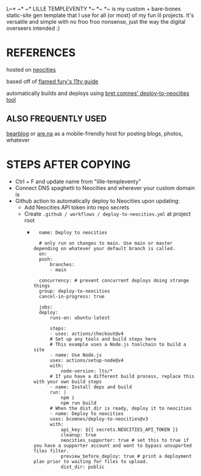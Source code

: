 L~* ~* ~* LILLE TEMPLEVENTY *~ *~ *~ is my custom + bare-bones static-site gen template that I use for all (or most) of my fun lil projects. It's versatile and simple with no froo froo nonsense, just the way the digital overseers intended :)

# REFERENCES
hosted on [neocities](https://neocities.org/)

based off of [flamed fury's 11ty guide](https://flamedfury.com/guides/11ty-homepage-neocities/)

automatically builds and deploys using [bret comnes' deploy-to-neocities tool](https://github.com/bcomnes/deploy-to-neocities)

## ALSO FREQUENTLY USED
[bearblog](https://docs.bearblog.dev/) or [are.na](https://dev.are.na/documentation/channels) as a mobile-friendly host for posting blogs, photos, whatever

# STEPS AFTER COPYING
* Ctrl + F and update name from "lille-templeventy"
* Connect DNS spaghetti to Neocities and wherever your custom domain is
* Github action to automatically deploy to Neocities upon updating:
  * Add Neocities API token into repo secrets
  * Create ```.github / workflows / deploy-to-neocities.yml``` at project root
    * ```
        name: Deploy to neocities

        # only run on changes to main. Use main or master depending on whatever your default branch is called.
        on:
        push:
            branches:
            - main

        concurrency: # prevent concurrent deploys doing strange things
        group: deploy-to-neocities
        cancel-in-progress: true

        jobs:
        deploy:
            runs-on: ubuntu-latest

            steps:
            - uses: actions/checkout@v4
            # Set up any tools and build steps here
            # This example uses a Node.js toolchain to build a site
            - name: Use Node.js
            uses: actions/setup-node@v4
            with:
                node-version: lts/*
            # If you have a different build process, replace this with your own build steps
            - name: Install deps and build
            run: |
                npm i
                npm run build
            # When the dist_dir is ready, deploy it to neocities
            - name: Deploy to neocities
            uses: bcomnes/deploy-to-neocities@v3
            with:
                api_key: ${{ secrets.NEOCITIES_API_TOKEN }}
                cleanup: true
                neocities_supporter: true # set this to true if you have a supporter account and want to bypass unsuported files filter.
                preview_before_deploy: true # print a deployment plan prior to waiting for files to upload.
                dist_dir: public
        ```